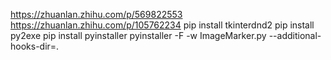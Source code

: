 https://zhuanlan.zhihu.com/p/569822553
https://zhuanlan.zhihu.com/p/105762234
pip install tkinterdnd2
pip install py2exe
pip install pyinstaller
pyinstaller -F -w ImageMarker.py --additional-hooks-dir=.